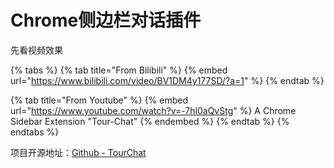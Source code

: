 # Chrome侧边栏对话插件

先看视频效果

{% tabs %}
{% tab title="From Bilibili" %}
{% embed url="https://www.bilibili.com/video/BV1DM4y177SD/?a=1" %}
{% endtab %}

{% tab title="From Youtube" %}
{% embed url="https://www.youtube.com/watch?v=-7hl0aQvStg" %}
A Chrome Sidebar Extension "Tour-Chat"
{% endembed %}
{% endtab %}
{% endtabs %}

项目开源地址：[Github - TourChat](https://github.com/loo-y/tourChat)



